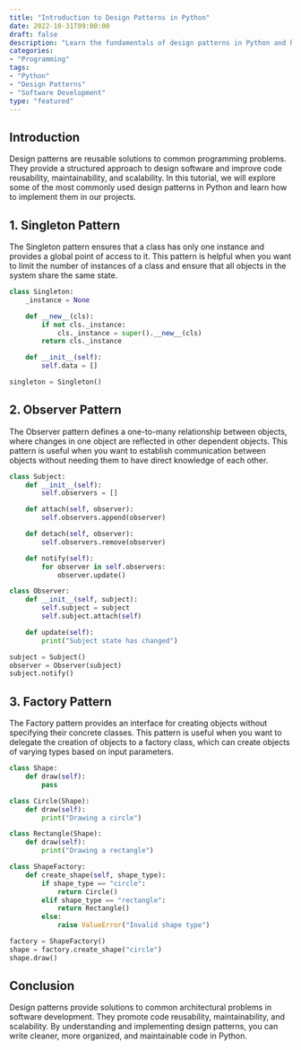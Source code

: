 ```yaml
---
title: "Introduction to Design Patterns in Python"
date: 2022-10-31T09:00:00
draft: false
description: "Learn the fundamentals of design patterns in Python and how to implement them in your projects."
categories:
- "Programming"
tags:
- "Python"
- "Design Patterns"
- "Software Development"
type: "featured"
---
```


## Introduction

Design patterns are reusable solutions to common programming problems. They provide a structured approach to design software and improve code reusability, maintainability, and scalability. In this tutorial, we will explore some of the most commonly used design patterns in Python and learn how to implement them in our projects.

## 1. Singleton Pattern

The Singleton pattern ensures that a class has only one instance and provides a global point of access to it. This pattern is helpful when you want to limit the number of instances of a class and ensure that all objects in the system share the same state.

```python
class Singleton:
    _instance = None

    def __new__(cls):
        if not cls._instance:
            cls._instance = super().__new__(cls)
        return cls._instance

    def __init__(self):
        self.data = []

singleton = Singleton()
```

## 2. Observer Pattern

The Observer pattern defines a one-to-many relationship between objects, where changes in one object are reflected in other dependent objects. This pattern is useful when you want to establish communication between objects without needing them to have direct knowledge of each other.

```python
class Subject:
    def __init__(self):
        self.observers = []

    def attach(self, observer):
        self.observers.append(observer)

    def detach(self, observer):
        self.observers.remove(observer)

    def notify(self):
        for observer in self.observers:
            observer.update()

class Observer:
    def __init__(self, subject):
        self.subject = subject
        self.subject.attach(self)

    def update(self):
        print("Subject state has changed")

subject = Subject()
observer = Observer(subject)
subject.notify()
```

## 3. Factory Pattern

The Factory pattern provides an interface for creating objects without specifying their concrete classes. This pattern is useful when you want to delegate the creation of objects to a factory class, which can create objects of varying types based on input parameters.

```python
class Shape:
    def draw(self):
        pass

class Circle(Shape):
    def draw(self):
        print("Drawing a circle")

class Rectangle(Shape):
    def draw(self):
        print("Drawing a rectangle")

class ShapeFactory:
    def create_shape(self, shape_type):
        if shape_type == "circle":
            return Circle()
        elif shape_type == "rectangle":
            return Rectangle()
        else:
            raise ValueError("Invalid shape type")

factory = ShapeFactory()
shape = factory.create_shape("circle")
shape.draw()
```

## Conclusion

Design patterns provide solutions to common architectural problems in software development. They promote code reusability, maintainability, and scalability. By understanding and implementing design patterns, you can write cleaner, more organized, and maintainable code in Python.
